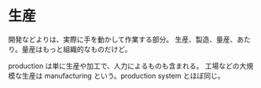 # 生産

開発などよりは、実際に手を動かして作業する部分。
生産、製造、量産、あたり。量産はもっと組織的なものだけど。

production は単に生産や加工で、人力によるものも含まれる。
工場などの大規模な生産は manufacturing という。production system とほぼ同じ。
